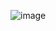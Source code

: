 ![image](https://user-images.githubusercontent.com/35370115/150634956-54357760-c5b9-445c-b444-5b69e98e83b8.png)
